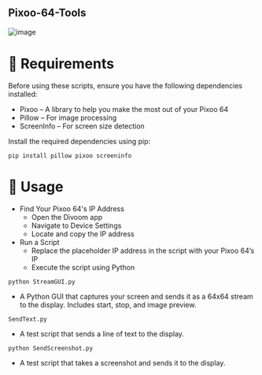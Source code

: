 ## Pixoo-64-Tools

![image](https://github.com/user-attachments/assets/9d642211-f854-4fee-93e8-3bcc83fe8803)

# **📌 Requirements**

Before using these scripts, ensure you have the following dependencies installed:

- Pixoo – A library to help you make the most out of your Pixoo 64
- Pillow – For image processing
- ScreenInfo – For screen size detection

Install the required dependencies using pip:

`pip install pillow pixoo screeninfo`

# 🚀 **Usage**

- Find Your Pixoo 64's IP Address
  - Open the Divoom app
  - Navigate to Device Settings
  - Locate and copy the IP address
- Run a Script
  - Replace the placeholder IP address in the script with your Pixoo 64’s IP
  - Execute the script using Python

`python StreamGUI.py`
- A Python GUI that captures your screen and sends it as a 64x64 stream to the display. Includes start, stop, and image preview.

`SendText.py`
- A test script that sends a line of text to the display.

`python SendScreenshot.py`
- A test script that takes a screenshot and sends it to the display.
